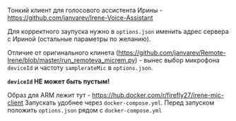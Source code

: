 Тонкий клиент для голосового ассистента Ирины - https://github.com/janvarev/Irene-Voice-Assistant

Для корректного заупуска нужно в `options.json` именить адрес сервера с Ириной (остальные параметры по желанию).

Отличие от оригинального клинета (https://github.com/janvarev/Remote-Irene/blob/master/run_remoteva_micrem.py) - вынес выбор микрофона `deviceId` и частоту `samplerateMic` в `options.json`.

**`deviceId` НЕ может быть пустым!**

Образ для ARM лежит тут - https://hub.docker.com/r/firefly27/irene-mic-client
Запускать удобнее через `docker-compose.yml`. Перед запуском положить `options.json` рядом с `docker-compose.yml`
